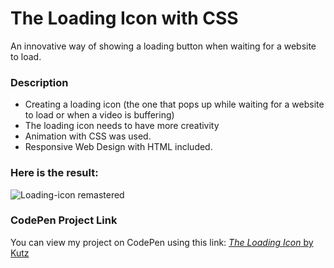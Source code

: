 # The Loading Icon with CSS
An innovative way of showing a loading button when waiting for a website to load.

### Description
* Creating a loading icon (the one that pops up while waiting for a website to load or when a video is buffering)
* The loading icon needs to have more creativity
* Animation with CSS was used.
* Responsive Web Design with HTML included.

### Here is the result:

![Loading-icon remastered](https://github.com/Kutz-Dag/loading-icon/assets/100941428/65024fe3-e219-4e03-8167-e23a7752d5a7)

### CodePen Project Link
You can view my project on CodePen using this link:
[*The Loading Icon* by Kutz](https://codepen.io/kutzz/pen/OJryyWx)
